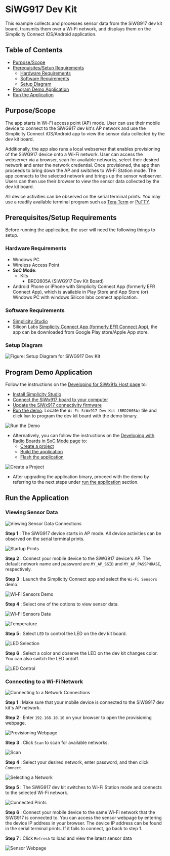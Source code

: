 # SiWG917 Dev Kit

This example collects and processes sensor data from the SiWG917 dev kit board, transmits them over a Wi-Fi network, and displays them on the Simplicity Connect iOS/Android application.

## Table of Contents

- [Purpose/Scope](#purposescope)
- [Prerequisites/Setup Requirements](#prerequisitessetup-requirements)
  - [Hardware Requirements](#hardware-requirements)
  - [Software Requirements](#software-requirements)
  - [Setup Diagram](#setup-diagram)
- [Program Demo Application](#program-demo-application)
- [Run the Application](#run-the-application)

## Purpose/Scope

The app starts in Wi-Fi access point (AP) mode. User can use their mobile device to connect to the SiWG917 dev kit's AP network and use the Simplicity Connect iOS/Android app to view the sensor data collected by the dev kit board.

Additionally, the app also runs a local webserver that enables provisioning of the SiWG917 device onto a Wi-Fi network. User can access the webserver via a browser, scan for available networks, select their desired network and enter the network credential. Once provisioned, the app then proceeds to bring down the AP and switches to Wi-Fi Station mode. The app connects to the selected network and brings up the sensor webserver. Users can then use their browser to view the sensor data collected by the dev kit board.

All device activities can be observed on the serial terminal prints. You may use a readily available terminal program such as [Tera Term](https://teratermproject.github.io/index-en.html) or [PuTTY](https://www.putty.org/).

## Prerequisites/Setup Requirements

 Before running the application, the user will need the following things to setup.

### Hardware Requirements

- Windows PC
- Wireless Access Point
- **SoC Mode**:
  - Kits
    - BRD2605A (SiWG917 Dev Kit Board)
- Android Phone or iPhone with Simplicity Connect App (formerly EFR Connect App), which is available in Play Store and App Store (or) Windows PC with windows Silicon labs connect application.

### Software Requirements

- [Simplicity Studio](https://www.silabs.com/developers/simplicity-studio)
- Silicon Labs [Simplicity Connect App (formerly EFR Connect App)](https://www.silabs.com/developers/simplicity-connect-mobile-app?tab=downloads), the app can be downloaded from Google Play store/Apple App store.

### Setup Diagram

![Figure: Setup Diagram for SiWG917 Dev Kit](resources/readme/embedded-sensor-demo-setup.png)

## Program Demo Application

  Follow the instructions on the [Developing for SiWx91x Host page](https://docs.silabs.com/wiseconnect/latest/wiseconnect-developers-guide-developing-for-silabs-hosts/#install-simplicity-studio) to:

- [Install Simplicity Studio](https://docs.silabs.com/wiseconnect/latest/wiseconnect-developers-guide-developing-for-silabs-hosts/#install-simplicity-studio)
- [Connect the SiWx917 board to your computer](https://docs.silabs.com/wiseconnect/latest/wiseconnect-developers-guide-developing-for-silabs-hosts/#connect-si-wx91x-to-computer)
- [Update the SiWx917 connectivity firmware](https://docs.silabs.com/wiseconnect/latest/wiseconnect-developers-guide-developing-for-silabs-hosts/#update-si-wx91x-connectivity-firmware)
- [Run the demo](https://docs.silabs.com/wiseconnect/latest/wiseconnect-getting-started/getting-started-with-soc-mode#run-the-demo). Locate the `Wi-Fi SiWx917 Dev Kit (BRD2605A)` tile and click `Run` to program the dev kit board with the demo binary. 

![Run the Demo](resources/readme/demo-run.png)

- Alternatively, you can follow the instructions on the [Developing with Radio Boards in SoC Mode page](https://docs.silabs.com/wiseconnect/latest/wiseconnect-developers-guide-developing-for-silabs-hosts/#developing-with-wi-se-connect-sdk-v3-x-with-si-wx91x-radio-boards) to:
  - [Create a project](https://docs.silabs.com/wiseconnect/latest/wiseconnect-developers-guide-developing-for-silabs-hosts/#create-a-project)
  - [Build the application](https://docs.silabs.com/wiseconnect/latest/wiseconnect-developers-guide-developing-for-silabs-hosts/#build-an-application)
  - [Flash the application](https://docs.silabs.com/wiseconnect/latest/wiseconnect-developers-guide-developing-for-silabs-hosts/#flash-an-application)

![Create a Project](resources/readme/create-project.png)

- After upgrading the application binary, proceed with the demo by referring to the next steps under [run the application](#run-the-application) section.

## Run the Application

### Viewing Sensor Data

![Viewing Sensor Data Connections](resources/readme/viewing-sensor-data-connections.png)

**Step 1** : The SiWG917 device starts in AP mode. All device activities can be observed on the serial terminal prints.

![Startup Prints](resources/readme/startup-prints.png)

**Step 2** : Connect your mobile device to the SiWG917 device's AP. The default network name and password are `MY_AP_SSID` and `MY_AP_PASSPHRASE`, respectively.

**Step 3** : Launch the Simplicity Connect app and select the `Wi-Fi Sensors` demo.

![Wi-Fi Sensors Demo](resources/readme/wifi-sensors-demo.png)

**Step 4** : Select one of the options to view sensor data.

![Wi-Fi Sensors Data](resources/readme/wifi-sensors-data.png)

![Temperature](resources/readme/temperature.png)

**Step 5** : Select `LED` to control the LED on the dev kit board.

![LED Selection](resources/readme/led-selection.png)

**Step 6** : Select a color and observe the LED on the dev kit changes color. You can also switch the LED on/off.

![LED Control](resources/readme/led-control.png)

### Connecting to a Wi-Fi Network

![Connecting to a Network Connections](resources/readme/connecting-to-a-network-connections.png)

**Step 1** : Make sure that your mobile device is connected to the SiWG917 dev kit's AP network.

**Step 2** : Enter `192.168.10.10` on your browser to open the provisioning webpage.

![Provisioning Webpage](resources/readme/provisioning-webpage.png)

**Step 3** : Click `Scan` to scan for available networks. 

![Scan](resources/readme/scan.png)

**Step 4** : Select your desired network, enter password, and then click `Connect`.

![Selecting a Network](resources/readme/selecting-a-network.png)

**Step 5** : The SiWG917 dev kit switches to Wi-Fi Station mode and connects to the selected Wi-Fi network. 

![Connected Prints](resources/readme/connected-prints.png)

**Step 6** : Connect your mobile device to the same Wi-Fi network that the SiWG917 is connected to. You can access the sensor webpage by entering 
the device IP address in your browser. The device IP address can be found in the serial terminal prints. If it fails to connect, go back to step 1.

**Step 7** : Click `Refresh` to load and view the latest sensor data

![Sensor Webpage](resources/readme/sensor-webpage.png)
